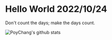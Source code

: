 # Hello World 2022/10/24

Don't count the days; make the days count.

![PoyChang's github stats](https://github-readme-stats.vercel.app/api?username=poychang&show_icons=true&theme=dracula)
